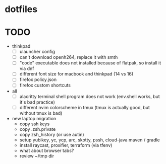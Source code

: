 # dotfiles

# TODO
- thinkpad
    - [ ] ulauncher config
    - [ ] can't download openh264, replace it with smth
    - [ ] "code" executable does not installed because of flatpak, so install it via dnf
    - [ ] different font size for macbook and thinkpad (14 vs 16)
    - [ ] firefox policy.json
    - [ ] firefox custom shortcuts

- all
    - [ ] alacritty terminal shell program does not work (env.shell works, but it's bad practice)
    - [ ] different nvim colorscheme in tmux (tmux is actually good, but without tmux is bad)

- new laptop migration
    - copy ssh keys
    - copy .zsh.private
    - copy zsh_history (or use autin)
    - setup yubikey, yc, ycp, arc, skotty, pssh, cloud-java maven / gradle
    - install raycast, proxifier, terraform (via tfenv)
    - what about browser tabs?
    - review ~/tmp dir
